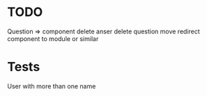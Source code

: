 # TODO

Question => component
delete anser
delete question
move redirect component to module or similar

# Tests

User with more than one name
